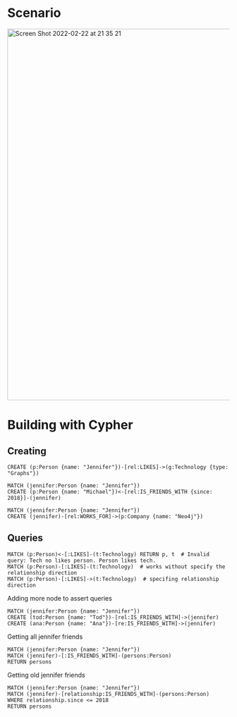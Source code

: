 # Scenario

<img width="843" alt="Screen Shot 2022-02-22 at 21 35 21" src="https://user-images.githubusercontent.com/45940140/155243392-25c61a64-91bc-4126-8207-73833f9ffe9d.png">

# Building with Cypher

## Creating

```
CREATE (p:Person {name: "Jennifer"})-[rel:LIKES]->(g:Technology {type: "Graphs"})
```

```
MATCH (jennifer:Person {name: "Jennifer"})
CREATE (p:Person {name: "Michael"})<-[rel:IS_FRIENDS_WITH {since: 2018}]-(jennifer)
```

```
MATCH (jennifer:Person {name: "Jennifer"})
CREATE (jennifer)-[rel:WORKS_FOR]->(p:Company {name: "Neo4j"})
```

## Queries

```
MATCH (p:Person)<-[:LIKES]-(t:Technology) RETURN p, t  # Invalid query: Tech no likes person. Person likes tech.
MATCH (p:Person)-[:LIKES]-(t:Technology)  # works without specify the relationship direction
MATCH (p:Person)-[:LIKES]->(t:Technology)  # specifing relationship direction
```

Adding more node to assert queries
```
MATCH (jennifer:Person {name: "Jennifer"})
CREATE (tod:Person {name: "Tod"})-[rel:IS_FRIENDS_WITH]->(jennifer)
CREATE (ana:Person {name: "Ana"})-[re:IS_FRIENDS_WITH]->(jennifer)
```

Getting all jennifer friends
```
MATCH (jennifer:Person {name: "Jennifer"})
MATCH (jennifer)-[:IS_FRIENDS_WITH]-(persons:Person)
RETURN persons
```

Getting old jennifer friends
```
MATCH (jennifer:Person {name: "Jennifer"})
MATCH (jennifer)-[relationship:IS_FRIENDS_WITH]-(persons:Person)
WHERE relationship.since <= 2018
RETURN persons
```
